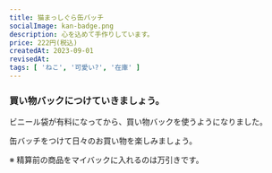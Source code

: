 ```yaml
---
title: 猫まっしぐら缶バッチ
socialImage: kan-badge.png
description: 心を込めて手作りしています。
price: 222円(税込)
createdAt: 2023-09-01
revisedAt: 
tags: [ 'ねこ', '可愛い?', '在庫' ]
---
```


### 買い物バックにつけていきましょう。

ビニール袋が有料になってから、買い物バックを使うようになりました。

缶バッチをつけて日々のお買い物を楽しみましょう。

※ 精算前の商品をマイバックに入れるのは万引きです。
